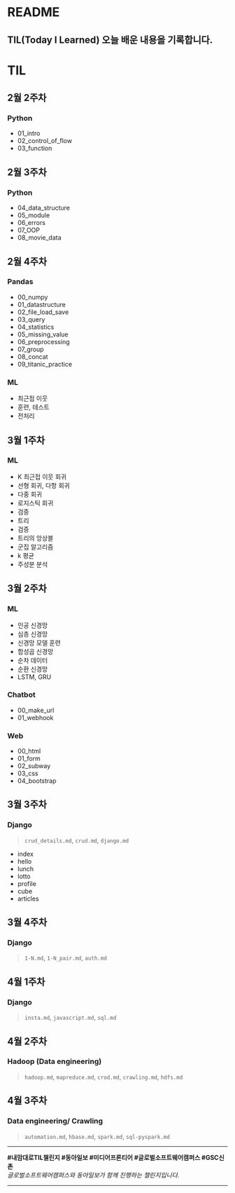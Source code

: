 # README
TIL(Today I Learned)
오늘 배운 내용을 기록합니다. 
---
# TIL

## 2월 2주차  
### Python  
- 01_intro  
- 02_control_of_flow  
- 03_function  

## 2월 3주차  
### Python  
- 04_data_structure  
- 05_module  
- 06_errors  
- 07_OOP  
- 08_movie_data  

## 2월 4주차  
### Pandas  
- 00_numpy  
- 01_datastructure  
- 02_file_load_save  
- 03_query  
- 04_statistics  
- 05_missing_value  
- 06_preprocessing  
- 07_group  
- 08_concat  
- 09_titanic_practice  

### ML  
- 최근접 이웃  
- 훈련, 테스트  
- 전처리  

## 3월 1주차  
### ML  
- K 최근접 이웃 회귀  
- 선형 회귀, 다항 회귀  
- 다중 회귀  
- 로지스틱 회귀  
- 검증  
- 트리  
- 검증  
- 트리의 앙상블  
- 군집 알고리즘  
- k 평균  
- 주성분 분석  

## 3월 2주차  
### ML  
- 인공 신경망  
- 심층 신경망  
- 신경망 모델 훈련  
- 합성곱 신경망  
- 순차 데이터  
- 순환 신경망  
- LSTM, GRU  

### Chatbot  
- 00_make_url  
- 01_webhook  

### Web  
- 00_html  
- 01_form  
- 02_subway  
- 03_css  
- 04_bootstrap  

## 3월 3주차  
### Django
> `crud_details.md`,  `crud.md`, `django.md`
- index  
- hello  
- lunch  
- lotto  
- profile  
- cube  
- articles  

## 3월 4주차  
### Django
> `1-N.md`, `1-N_pair.md`, `auth.md`


## 4월 1주차  
### Django
> `insta.md`, `javascript.md`, `sql.md`

## 4월 2주차  
### Hadoop (Data engineering)
> `hadoop.md`, `mapreduce.md`, `crod.md`, `crawling.md`, `hdfs.md`

## 4월 3주차  
### Data engineering/ Crawling
> `automation.md`, `hbase.md`, `spark.md`, `sql-pyspark.md`
---



**#내맘대로TIL챌린지 #동아일보 #미디어프론티어 #글로벌소프트웨어캠퍼스 #GSC신촌**  
_글로벌소프트웨어캠퍼스와 동아일보가 함께 진행하는 챌린지입니다._




---
